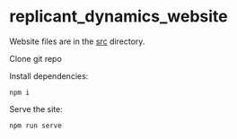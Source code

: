 # replicant_dynamics_website

Website files are in the [src](src) directory.

Clone git repo

Install dependencies:

```shell
npm i
```

Serve the site:

```shell
npm run serve
```
